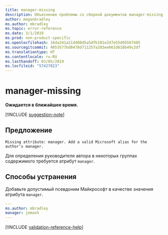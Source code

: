 ```yaml
---
title: manager-missing
description: Объяснение проблемы со сборкой документов manager-missing и способа ее устранения
author: meganbradley
ms.author: mbradley
ms.topic: error-reference
ms.date: 3/1/2019
ms.prod: non-product-specific
ms.openlocfilehash: 16da241a21d400d5a5dfb101e247e55d95567485
ms.sourcegitcommit: 4053577bd0478d711257a283ee661d618b49c2df
ms.translationtype: HT
ms.contentlocale: ru-RU
ms.lasthandoff: 03/05/2019
ms.locfileid: "57427823"
---
```

# <a name="manager-missing"></a>manager-missing

**Ожидается в ближайшее время.**

[!INCLUDE [suggestion-note](includes/suggestion-note.md)]

## <a name="suggestion"></a>Предложение

`Missing attribute: manager. Add a valid Microsoft alias for the author's manager.`

Для определения руководителя автора в некоторых группах содержимого требуется атрибут `manager`.

## <a name="resolution"></a>Способы устранения

Добавьте допустимый псевдоним Майкрософт в качестве значения атрибута `manager`.

```yml
---
ms.author: mbradley
manager: jemash
---
```

<!--make sure to add this file to your includes folder and verify the path-->
[!INCLUDE [validation-reference-help](includes/validation-reference-help.md)]
